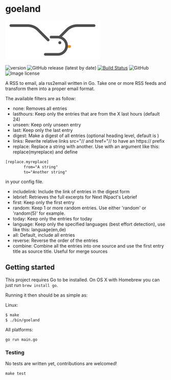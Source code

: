 # goeland

![goeland](asset/goeland_small.png)

![version](https://img.shields.io/github/go-mod/go-version/slurdge/goeland)
![GitHub release (latest by date)](https://img.shields.io/github/v/release/slurdge/goeland)
[![Build Status](https://travis-ci.com/slurdge/goeland.svg?branch=master)](https://travis-ci.com/slurdge/goeland)
![GitHub](https://img.shields.io/github/license/slurdge/goeland)
![Image license](https://img.shields.io/badge/Images-CC%20BY--SA%204.0-blueviolet)

A RSS to email, ala rss2email written in Go.
Take one or more RSS feeds and transform them into a proper email format.

The available filters are as follow:

- none: Removes all entries
- lasthours: Keep only the entries that are from the X last hours (default 24)
- unseen: Keep only unseen entry
- last: Keep only the last entry
- digest: Make a digest of all entries (optional heading level, default is )
- links: Rewrite relative links src="// and href="// to have an https:// prefix
- replace: Replace a string with another. Use with an argument like this: replace(myreplace) and define
```
[replace.myreplace]
        from="A string"
        to="Another string"
```
in your config file.
- includelink: Include the link of entries in the digest form
- lebrief: Retrieves the full excerpts for Next INpact's Lebrief
- first: Keep only the first entry
- random: Keep 1 or more random entries. Use either 'random' or 'random(5)' for example.
- today: Keep only the entries for today
- language: Keep only the specified languages (best effort detection), use like this: language(en,de)
- all: Default, include all entries
- reverse: Reverse the order of the entries
- combine: Combine all the entries into one source and use the first entry title as source title. Useful for merge sources

## Getting started

This project requires Go to be installed. On OS X with Homebrew you can just run `brew install go`.

Running it then should be as simple as:

Linux:
```console
$ make
$ ./bin/goeland
```
All platforms:
```console
go run main.go
```

### Testing

No tests are written yet, contributions are welcomed!

```console
make test
```